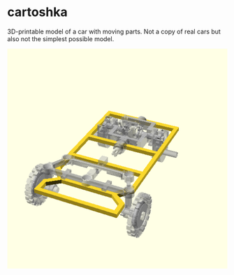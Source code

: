 cartoshka
=========

3D-printable model of a car with moving parts. Not a copy of real cars but also not the simplest possible model.

![Assembled printed model](docs/images/model.png)

